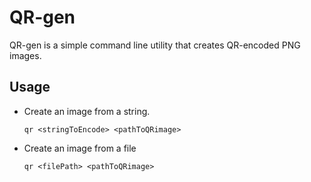 # QR-gen 

QR-gen is a simple command line utility that creates QR-encoded PNG images.

## Usage
   
- Create an image from a string.

      qr <stringToEncode> <pathToQRimage>

- Create an image from a file
  
      qr <filePath> <pathToQRimage>
